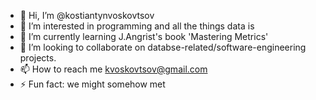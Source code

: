 - 👋 Hi, I’m @kostiantynvoskovtsov
- 👀 I’m interested in programming and all the things data is
- 🌱 I’m currently learning J.Angrist's book 'Mastering Metrics'
- 💞️ I’m looking to collaborate on databse-related/software-engineering projects.
- 📫 How to reach me kvoskovtsov@gmail.com
- ⚡ Fun fact: we might somehow met

<!---
kostiantynvoskovtsov/kostiantynvoskovtsov is a ✨ special ✨ repository because its `README.md` (this file) appears on your GitHub profile.
You can click the Preview link to take a look at your changes.
--->
